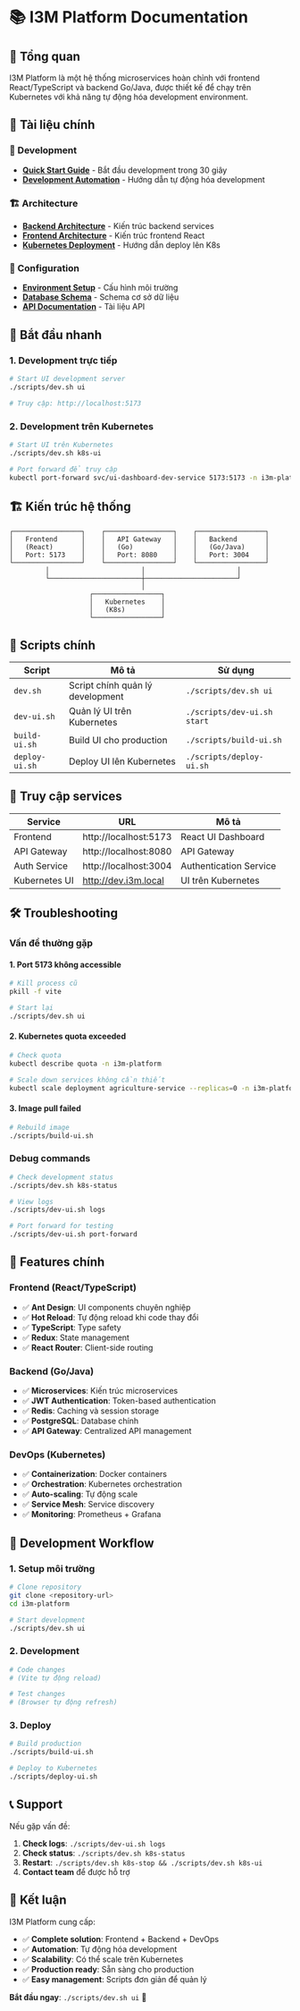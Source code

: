 # 📚 I3M Platform Documentation

## 🎯 Tổng quan

I3M Platform là một hệ thống microservices hoàn chỉnh với frontend React/TypeScript và backend Go/Java, được thiết kế để chạy trên Kubernetes với khả năng tự động hóa development environment.

## 📖 Tài liệu chính

### **🚀 Development**
- [**Quick Start Guide**](./QUICK_START.md) - Bắt đầu development trong 30 giây
- [**Development Automation**](./DEVELOPMENT_AUTOMATION.md) - Hướng dẫn tự động hóa development

### **🏗️ Architecture**
- [**Backend Architecture**](./BACKEND_ARCHITECTURE.md) - Kiến trúc backend services
- [**Frontend Architecture**](./FRONTEND_ARCHITECTURE.md) - Kiến trúc frontend React
- [**Kubernetes Deployment**](./KUBERNETES_DEPLOYMENT.md) - Hướng dẫn deploy lên K8s

### **🔧 Configuration**
- [**Environment Setup**](./ENVIRONMENT_SETUP.md) - Cấu hình môi trường
- [**Database Schema**](./DATABASE_SCHEMA.md) - Schema cơ sở dữ liệu
- [**API Documentation**](./API_DOCUMENTATION.md) - Tài liệu API

## 🚀 Bắt đầu nhanh

### **1. Development trực tiếp**
```bash
# Start UI development server
./scripts/dev.sh ui

# Truy cập: http://localhost:5173
```

### **2. Development trên Kubernetes**
```bash
# Start UI trên Kubernetes
./scripts/dev.sh k8s-ui

# Port forward để truy cập
kubectl port-forward svc/ui-dashboard-dev-service 5173:5173 -n i3m-platform
```

## 🏗️ Kiến trúc hệ thống

```
┌─────────────────┐    ┌─────────────────┐    ┌─────────────────┐
│   Frontend      │    │   API Gateway   │    │   Backend       │
│   (React)       │    │   (Go)          │    │   (Go/Java)     │
│   Port: 5173    │    │   Port: 8080    │    │   Port: 3004    │
└─────────────────┘    └─────────────────┘    └─────────────────┘
         │                       │                       │
         └───────────────────────┼───────────────────────┘
                                 │
                    ┌─────────────────┐
                    │   Kubernetes    │
                    │   (K8s)         │
                    └─────────────────┘
```

## 🔧 Scripts chính

| Script | Mô tả | Sử dụng |
|--------|-------|---------|
| `dev.sh` | Script chính quản lý development | `./scripts/dev.sh ui` |
| `dev-ui.sh` | Quản lý UI trên Kubernetes | `./scripts/dev-ui.sh start` |
| `build-ui.sh` | Build UI cho production | `./scripts/build-ui.sh` |
| `deploy-ui.sh` | Deploy UI lên Kubernetes | `./scripts/deploy-ui.sh` |

## 📱 Truy cập services

| Service | URL | Mô tả |
|---------|-----|-------|
| Frontend | http://localhost:5173 | React UI Dashboard |
| API Gateway | http://localhost:8080 | API Gateway |
| Auth Service | http://localhost:3004 | Authentication Service |
| Kubernetes UI | http://dev.i3m.local | UI trên Kubernetes |

## 🛠️ Troubleshooting

### **Vấn đề thường gặp**

#### **1. Port 5173 không accessible**
```bash
# Kill process cũ
pkill -f vite

# Start lại
./scripts/dev.sh ui
```

#### **2. Kubernetes quota exceeded**
```bash
# Check quota
kubectl describe quota -n i3m-platform

# Scale down services không cần thiết
kubectl scale deployment agriculture-service --replicas=0 -n i3m-platform
```

#### **3. Image pull failed**
```bash
# Rebuild image
./scripts/build-ui.sh
```

### **Debug commands**

```bash
# Check development status
./scripts/dev.sh k8s-status

# View logs
./scripts/dev-ui.sh logs

# Port forward for testing
./scripts/dev-ui.sh port-forward
```

## 🎯 Features chính

### **Frontend (React/TypeScript)**
- ✅ **Ant Design**: UI components chuyên nghiệp
- ✅ **Hot Reload**: Tự động reload khi code thay đổi
- ✅ **TypeScript**: Type safety
- ✅ **Redux**: State management
- ✅ **React Router**: Client-side routing

### **Backend (Go/Java)**
- ✅ **Microservices**: Kiến trúc microservices
- ✅ **JWT Authentication**: Token-based authentication
- ✅ **Redis**: Caching và session storage
- ✅ **PostgreSQL**: Database chính
- ✅ **API Gateway**: Centralized API management

### **DevOps (Kubernetes)**
- ✅ **Containerization**: Docker containers
- ✅ **Orchestration**: Kubernetes orchestration
- ✅ **Auto-scaling**: Tự động scale
- ✅ **Service Mesh**: Service discovery
- ✅ **Monitoring**: Prometheus + Grafana

## 🚀 Development Workflow

### **1. Setup môi trường**
```bash
# Clone repository
git clone <repository-url>
cd i3m-platform

# Start development
./scripts/dev.sh ui
```

### **2. Development**
```bash
# Code changes
# (Vite tự động reload)

# Test changes
# (Browser tự động refresh)
```

### **3. Deploy**
```bash
# Build production
./scripts/build-ui.sh

# Deploy to Kubernetes
./scripts/deploy-ui.sh
```

## 📞 Support

Nếu gặp vấn đề:

1. **Check logs**: `./scripts/dev-ui.sh logs`
2. **Check status**: `./scripts/dev.sh k8s-status`
3. **Restart**: `./scripts/dev.sh k8s-stop && ./scripts/dev.sh k8s-ui`
4. **Contact team** để được hỗ trợ

## 🎉 Kết luận

I3M Platform cung cấp:

- ✅ **Complete solution**: Frontend + Backend + DevOps
- ✅ **Automation**: Tự động hóa development
- ✅ **Scalability**: Có thể scale trên Kubernetes
- ✅ **Production ready**: Sẵn sàng cho production
- ✅ **Easy management**: Scripts đơn giản để quản lý

**Bắt đầu ngay**: `./scripts/dev.sh ui` 🚀
